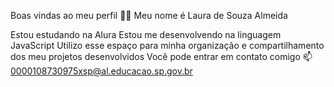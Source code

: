 Boas vindas ao meu perfil 💙💙
Meu nome é Laura de Souza Almeida

Estou estudando na Alura
Estou me desenvolvendo na linguagem JavaScript
Utilizo esse espaço para minha organização e compartilhamento dos meu projetos desenvolvidos
Você pode entrar em contato comigo 📫
0000108730975xsp@al.educacao.sp.gov.br
